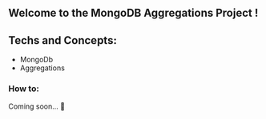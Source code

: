 ## Welcome to the MongoDB Aggregations Project !

## Techs and Concepts:

- MongoDb
- Aggregations

### How to:

Coming soon... 🚧
